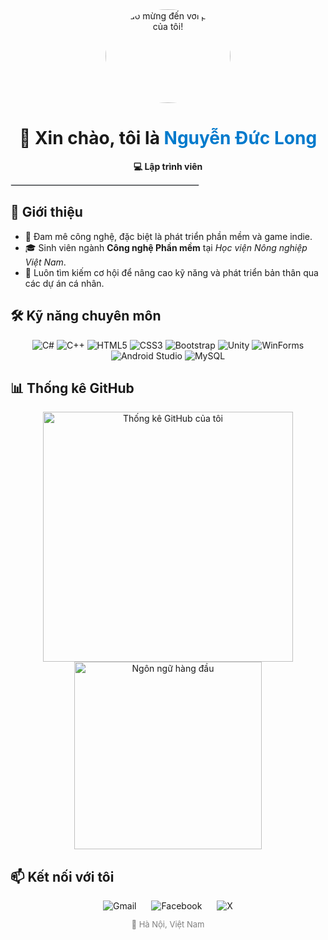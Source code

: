 <div align="center">
<img src="https://media.giphy.com/media/M9gbBk517GfJ6/giphy.gif" alt="Chào mừng đến với profile của tôi!" width="200" height="150" style="border-radius: 50%;">
<h1>👋 Xin chào, tôi là <span style="color:#007ACC">Nguyễn Đức Long</span></h1>
<p><strong>💻 Lập trình viên </strong></p>
</div>

<hr style="border: 1px solid #e1e4e8; max-width: 300px;">

<h2>📘 Giới thiệu</h2>
<ul>
<li>🎯 Đam mê công nghệ, đặc biệt là phát triển phần mềm và game indie.</li>
<li>🎓 Sinh viên ngành <strong>Công nghệ Phần mềm</strong> tại <em>Học viện Nông nghiệp Việt Nam</em>.</li>
<li>🧠 Luôn tìm kiếm cơ hội để nâng cao kỹ năng và phát triển bản thân qua các dự án cá nhân.</li>
</ul>

<h2>🛠️ Kỹ năng chuyên môn</h2>
<div align="center">
<img src="https://img.shields.io/badge/C%23-239120?style=for-the-badge&logo=c-sharp&logoColor=white" alt="C#" />
<img src="https://img.shields.io/badge/C++-00599C?style=for-the-badge&logo=c%2B%2B&logoColor=white" alt="C++" />
<img src="https://img.shields.io/badge/HTML5-E34F26?style=for-the-badge&logo=html5&logoColor=white" alt="HTML5" />
<img src="https://img.shields.io/badge/CSS3-1572B6?style=for-the-badge&logo=css3&logoColor=white" alt="CSS3" />
<img src="https://img.shields.io/badge/Bootstrap-7952B3?style=for-the-badge&logo=bootstrap&logoColor=white" alt="Bootstrap" />
<img src="https://img.shields.io/badge/Unity-000000?style=for-the-badge&logo=unity&logoColor=white" alt="Unity" />
<img src="https://img.shields.io/badge/WinForms-.NET-blue?style=for-the-badge&logo=dotnet&logoColor=white" alt="WinForms" />
<img src="https://img.shields.io/badge/Android%20Studio-3DDC84?style=for-the-badge&logo=android-studio&logoColor=white" alt="Android Studio" />
<img src="https://img.shields.io/badge/MySQL-005C84?style=for-the-badge&logo=mysql&logoColor=white" alt="MySQL" />
</div>

<h2>📊 Thống kê GitHub</h2>
<div align="center">
<img src="https://github-readme-stats.vercel.app/api?username=ducklong0210&show_icons=true&theme=default&count_private=true" width="400" alt="Thống kê GitHub của tôi" />
<img src="https://github-readme-stats.vercel.app/api/top-langs/?username=ducklong0210&layout=compact&theme=default" width="300" alt="Ngôn ngữ hàng đầu" />
</div>

<h2>📫 Kết nối với tôi</h2>
<div align="center" style="margin-top: 10px;">
<a href="mailto:nguyenduclongtbb@gmail.com" target="_blank" style="margin: 0 10px; text-decoration: none;">
<img src="https://img.shields.io/badge/Gmail-D14836?style=for-the-badge&logo=gmail&logoColor=white" alt="Gmail" />
</a>
<a href="https://www.facebook.com/nguyenlongbaby02102004" target="_blank" style="margin: 0 10px; text-decoration: none;">
<img src="https://img.shields.io/badge/Facebook-1877F2?style=for-the-badge&logo=facebook&logoColor=white" alt="Facebook" />
</a>
<a href="https://x.com/NguynLozg210204" target="_blank" style="margin: 0 10px; text-decoration: none;">
<img src="https://img.shields.io/badge/X-000000?style=for-the-badge&logo=x&logoColor=white" alt="X" />
</a>
</div>

<p align="center" style="font-size: small; color: gray;">📍 Hà Nội, Việt Nam</p>
